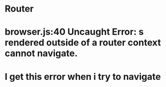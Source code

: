 # Router


# browser.js:40 Uncaught Error: <Link>s rendered outside of a router context cannot navigate. 
# I get this error when i try to navigate
